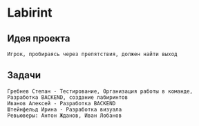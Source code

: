 # Labirint
## Идея проекта
    Игрок, пробираясь через препятствия, должен найти выход
## Задачи
    Гребнев Степан - Тестирование, Организация работы в команде, Разработка BACKEND, создание лабиринтов
    Иванов Алексей - Разработка BACKEND
    Штейнфельд Ирина - Разработка визуала
    Ревьюверы: Антон Жданов, Иван Лобанов

